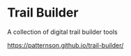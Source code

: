# Trail Builder

A collection of digital trail builder tools

https://patternson.github.io/trail-builder/
